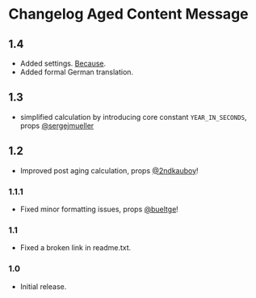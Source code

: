 # Changelog Aged Content Message

## 1.4

* Added settings. [Because](//wordpress.org/support/topic/no-settings-14?replies=5#post-6377383).
* Added formal German translation.

## 1.3

* simplified calculation by introducing core constant `YEAR_IN_SECONDS`, props [@sergejmueller](//github.com/sergejmueller)

## 1.2

* Improved post aging calculation, props [@2ndkauboy](//github.com/2ndkauboy)!

### 1.1.1

* Fixed minor formatting issues, props [@bueltge](//github.com/bueltge)!

### 1.1

* Fixed a broken link in readme.txt.

### 1.0

* Initial release.
